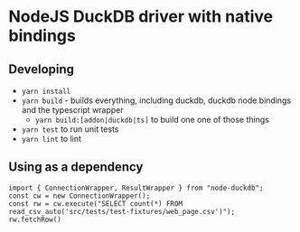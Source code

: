 # NodeJS DuckDB driver with native bindings

## Developing

- `yarn install`
- `yarn build` - builds everything, including duckdb, duckdb node bindings and the typescript wrapper
  - `yarn build:[addon|duckdb|ts]` to build one one of those things
- `yarn test` to run unit tests
- `yarn lint` to lint

## Using as a dependency

```
import { ConnectionWrapper, ResultWrapper } from "node-duckdb";
const cw = new ConnectionWrapper();
const rw = cw.execute("SELECT count(*) FROM read_csv_auto('src/tests/test-fixtures/web_page.csv')");
rw.fetchRow()
```
